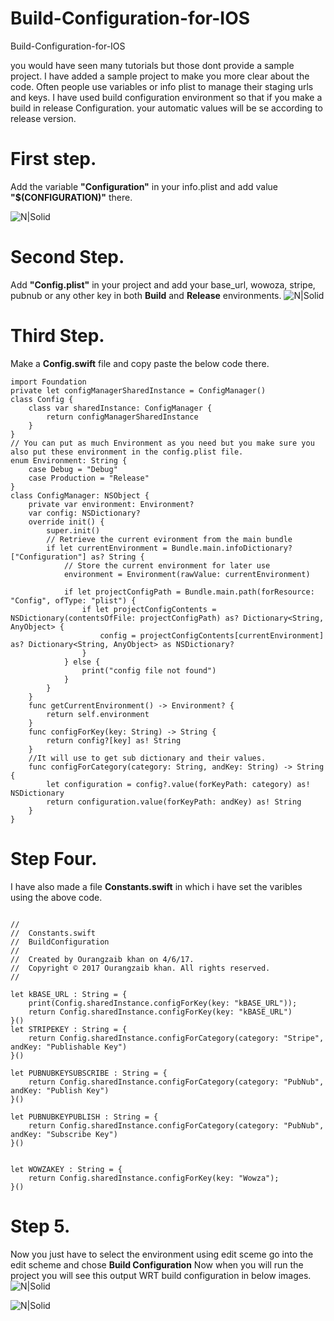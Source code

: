# Build-Configuration-for-IOS
Build-Configuration-for-IOS



you would have seen many tutorials but those dont provide a sample project.
I have added a sample project to make you more clear about the code. Often people use variables or info plist to manage their staging urls and keys. I have used build configuration environment so that if you make a build in release Configuration. your automatic values will be se according to release version.



# First step.
Add the variable **"Configuration"** in your info.plist and add value **"$(CONFIGURATION)"** there.

![N|Solid](https://raw.githubusercontent.com/ourangzeb/Build-Configuration-for-IOS/master/images/2.png)


# Second Step.
Add **"Config.plist"** in your project and add your base_url, wowoza, stripe, pubnub or any other key in both **Build** and **Release** environments.
![N|Solid](https://raw.githubusercontent.com/ourangzeb/Build-Configuration-for-IOS/master/images/1.png)


# Third Step.
Make a **Config.swift** file and copy paste the below code there.



```
import Foundation
private let configManagerSharedInstance = ConfigManager()
class Config {
    class var sharedInstance: ConfigManager {
        return configManagerSharedInstance
    }
}
// You can put as much Environment as you need but you make sure you also put these environment in the config.plist file.
enum Environment: String {
    case Debug = "Debug"
    case Production = "Release"
}
class ConfigManager: NSObject {
    private var environment: Environment?
    var config: NSDictionary?
    override init() {
        super.init()
        // Retrieve the current evironment from the main bundle
        if let currentEnvironment = Bundle.main.infoDictionary?["Configuration"] as? String {
            // Store the current environment for later use
            environment = Environment(rawValue: currentEnvironment)

            if let projectConfigPath = Bundle.main.path(forResource: "Config", ofType: "plist") {
                if let projectConfigContents = NSDictionary(contentsOfFile: projectConfigPath) as? Dictionary<String, AnyObject> {
                    config = projectConfigContents[currentEnvironment] as? Dictionary<String, AnyObject> as NSDictionary?
                }
            } else {
                print("config file not found")
            }
        }
    }
    func getCurrentEnvironment() -> Environment? {
        return self.environment
    }
    func configForKey(key: String) -> String {
        return config?[key] as! String
    }
    //It will use to get sub dictionary and their values.
    func configForCategory(category: String, andKey: String) -> String {
        let configuration = config?.value(forKeyPath: category) as! NSDictionary 
        return configuration.value(forKeyPath: andKey) as! String
    }
}
```
# Step Four.
I have also made a file **Constants.swift** in which i have set the varibles using the above code.
```

//
//  Constants.swift
//  BuildConfiguration
//
//  Created by Ourangzaib khan on 4/6/17.
//  Copyright © 2017 Ourangzaib khan. All rights reserved.
//

let kBASE_URL : String = {
    print(Config.sharedInstance.configForKey(key: "kBASE_URL"));
    return Config.sharedInstance.configForKey(key: "kBASE_URL")
}()
let STRIPEKEY : String = {
    return Config.sharedInstance.configForCategory(category: "Stripe", andKey: "Publishable Key")
}()

let PUBNUBKEYSUBSCRIBE : String = {
    return Config.sharedInstance.configForCategory(category: "PubNub", andKey: "Publish Key")
}()

let PUBNUBKEYPUBLISH : String = {
    return Config.sharedInstance.configForCategory(category: "PubNub", andKey: "Subscribe Key")
}()


let WOWZAKEY : String = {
    return Config.sharedInstance.configForKey(key: "Wowza");
}()
```

# Step 5.

Now you just have to select the environment using edit sceme go into the edit scheme and chose **Build Configuration**
Now when you will run the project you will see this output WRT build configuration in below images.
![N|Solid](https://raw.githubusercontent.com/ourangzeb/Build-Configuration-for-IOS/master/images/4.png)

![N|Solid](https://raw.githubusercontent.com/ourangzeb/Build-Configuration-for-IOS/master/images/3.png)

